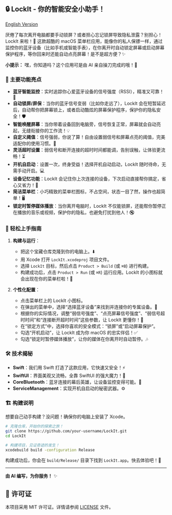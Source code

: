 ## 🔒 LockIt - 你的智能安全小助手！

[English Version](README_en.md)

厌倦了每次离开电脑都要手动锁屏？或者担心忘记锁屏导致隐私泄露？别担心！LockIt 来啦！🚀 这款超酷的 macOS 菜单栏应用，能像你的私人保镖一样，通过监控你的蓝牙设备（比如手机或智能手表），在你离开时自动锁定屏幕或启动屏幕保护程序，等你回来时还能自动点亮屏幕！是不是超方便？✨

**小提示：** 嘿，你知道吗？这个应用可是由 AI 亲自操刀完成的哦！🤖

### 🌟 主要功能亮点

*   **蓝牙智能监控**：实时追踪你心爱蓝牙设备的信号强度（RSSI），精准又可靠！📡
*   **自动锁屏/屏保**：当你的蓝牙信号变弱（比如你走远了），LockIt 会在短暂延迟后，自动帮你把屏幕锁上，或者启动酷炫的屏幕保护程序，保护你的隐私安全！🛡️
*   **智能唤醒屏幕**：当你带着设备回到电脑旁，信号恢复正常，屏幕就会自动亮起，无缝衔接你的工作流！💡
*   **自定义阈值**：信号强弱，你说了算！自由设置弱信号和屏幕点亮的阈值，完美适配你的使用习惯。📏
*   **灵活超时设置**：弱信号和断开连接的超时时间都能调，告别误触，让体验更流畅！⏳
*   **开机自启动**：设置一次，终身受益！选择开机自动启动，LockIt 随时待命，无需手动开启。💻
*   **设备记忆功能**：LockIt 会记住你上次连接的设备，下次启动直接帮你搞定，省心又省力！🧠
*   **简洁菜单栏**：小巧精致的菜单栏图标，不占空间，状态一目了然，操作也超简单！🖥️
*   **锁定时暂停媒体播放**：当你离开电脑时，LockIt 不仅能锁屏，还能帮你暂停正在播放的音乐或视频，保护你的隐私，也避免打扰到他人！🔇

### 🚀 轻松上手指南

1.  **构建与运行**：
    *   把这个宝藏仓库克隆到你的电脑上。⬇️
    *   用 Xcode 打开 `LockIt.xcodeproj` 项目文件。
    *   选择 `LockIt` 目标，然后点击 `Product > Build` (或 `⌘B`) 进行构建。
    *   构建成功后，点击 `Product > Run` (或 `⌘R`) 运行应用。LockIt 的小图标就会出现在你的菜单栏啦！🎉

2.  **个性化配置**：
    *   点击菜单栏上的 LockIt 小图标。
    *   在弹出的菜单中，选择“选择蓝牙设备”来找到并连接你的专属设备。🔗
    *   根据你的实际情况，调整“弱信号强度”、“点亮屏幕信号强度”、“弱信号超时时间”和“连接断开超时时间”这些参数，让 LockIt 更懂你！💖
    *   在“锁定方式”中，选择你喜欢的安全模式：“锁屏”或“启动屏幕保护”。
    *   勾选“开机启动”，让 LockIt 成为你 macOS 的忠实伴侣！✅
    *   勾选“锁定时暂停媒体播放”，让你的媒体在你离开时自动暂停。🎶

### 🛠️ 技术揭秘

*   **Swift**：我们用 Swift 打造了这款应用，它快速又安全！⚡
*   **SwiftUI**：界面美观又流畅，全靠 SwiftUI 的强大魔力！🎨
*   **CoreBluetooth**：蓝牙连接的幕后英雄，让设备监控变得可能。🔗
*   **ServiceManagement**：实现开机自启动的秘密武器。⚙️

### 🏗️ 构建说明

想要自己动手构建？没问题！确保你的电脑上安装了 Xcode。

```bash
# 克隆仓库，开始你的探索之旅！
git clone https://github.com/your-username/LockIt.git
cd LockIt

# 构建项目，见证奇迹的发生！
xcodebuild build -configuration Release
```

构建成功后，你会在 `build/Release/` 目录下找到 `LockIt.app`。快去体验吧！🥳

---

**由 AI 编写，为你服务！** ✨

## 📄 许可证

本项目采用 MIT 许可证。详情请参阅 [LICENSE](LICENSE) 文件。